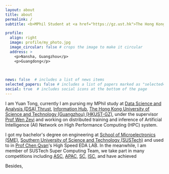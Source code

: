 ```yaml
---
layout: about
title: about
permalink: /
subtitle: <b>MPhil Student at <a href="https://gz.ust.hk">The Hong Kong University of Science and Technology (Guangzhou)</a></b>

profile:
  align: right
  image: profile/my_photo.jpg
  image_circular: false # crops the image to make it circular
  address: >
    <p>Nansha, Guangzhou</p>
    <p>Guangdong</p>
    
    

news: false  # includes a list of news items
selected_papers: false # includes a list of papers marked as "selected={true}"
social: true  # includes social icons at the bottom of the page
---
```


<!-- A brief introduction about myself -->
<!-- Current -->
I am Yuan Tong, currently I am pursing my MPhil study at [Data Science and Analysis (DSA) Thrust](https://infh.hkust-gz.edu.cn/en/academics/dsa), [Information Hub](https://infh.hkust-gz.edu.cn/en), [The Hong Kong University of Science and Technology (Guangzhou) (HKUST-GZ)](https://gz.ust.hk), under the supervisor [Prof Wen Zeyi](https://facultyprofiles.hkust-gz.edu.cn/faculty-personal-page?id=2217) and working on distributed training and inference of Artificial Intelligence (AI) Network on High Performance Computing (HPC) system.

<!-- Past -->
I got my bachelor's degree on engineering at [School of Microelectronics (SME)](https://sme.sustech.edu.cn), [Southern University of Science and Technology (SUSTech)](https://sustech.edu.cn) and used to in [Prof Chen Qvan]()'s High Speed EDA LAB. In the meanwhile, I am member of SUSTech Super Computing Team, we take part in many competitions including [ASC](), [APAC](), [SC](), [ISC](), and have achieved 

<!-- Besides -->
Besides, 

<!-- Write your biography here. Tell the world about yourself. Link to your favorite [subreddit](http://reddit.com). You can put a picture in, too. The code is already in, just name your picture `prof_pic.jpg` and put it in the `img/` folder.

Put your address / P.O. box / other info right below your picture. You can also disable any these elements by editing `profile` property of the YAML header of your `_pages/about.md`. Edit `_bibliography/papers.bib` and Jekyll will render your [publications page](/al-folio/publications/) automatically.

Link to your social media connections, too. This theme is set up to use [Font Awesome icons](http://fortawesome.github.io/Font-Awesome/) and [Academicons](https://jpswalsh.github.io/academicons/), like the ones below. Add your Facebook, Twitter, LinkedIn, Google Scholar, or just disable all of them. -->
